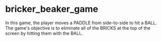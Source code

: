 # bricker_beaker_game
In this game, the player moves a PADDLE from side-to-side to hit a BALL. The game's objective is to eliminate all of the BRICKS at the top of the screen by hitting them with the BALL.
